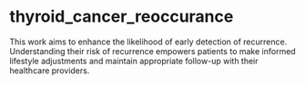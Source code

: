 # thyroid_cancer_reoccurance
This work aims to enhance the likelihood of early detection of recurrence. Understanding their risk of recurrence empowers patients to make informed lifestyle adjustments and maintain appropriate follow-up with their healthcare providers.
